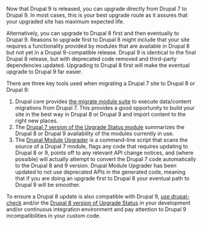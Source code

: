 Now that Drupal 9 is released, you can upgrade directly from Drupal 7 to Drupal 9\. In most cases, this is your best upgrade route as it assures that your upgraded site has maximum expected life.

Alternatively, you can upgrade to Drupal 8 first and then eventually to Drupal 9\. Reasons to upgrade first to Drupal 8 might include that your site requires a functionality provided by modules that are available in Drupal 8 but not yet in a Drupal 9-compatible release. Drupal 9 is identical to the final Drupal 8 release, but with deprecated code removed and third-party dependencies updated. Upgrading to Drupal 8 first will make the eventual upgrade to Drupal 9 far easier.

There are three key tools used when migrating a Drupal 7 site to Drupal 8 or Drupal 9:

1. Drupal core provides [the migrate module suite](https://www.drupal.org/docs/8/upgrade) to execute data/content migrations from Drupal 7\. This provides a good opportunity to build your site in the best way in Drupal 8 or Drupal 9 and import content to the right new places.
2. The [Drupal 7 version of the Upgrade Status module](https://www.drupal.org/project/upgrade%5Fstatus) summarizes the Drupal 8 or Drupal 9 availability of the modules currently in use.
3. The [Drupal Module Upgrader](https://www.drupal.org/project/drupalmoduleupgrader) is a command-line script that scans the source of a Drupal 7 module, flags any code that requires updating to Drupal 8 or 9, points off to any relevant API change notices, and (where possible) will actually attempt to convert the Drupal 7 code automatically to the Drupal 8 and 9 version. Drupal Module Upgrader has been updated to not use deprecated APIs in the generated code, meaning that if you are doing an upgrade first to Drupal 8 your eventual path to Drupal 9 will be smoother.

To ensure a Drupal 8 update is also compatible with Drupal 9, [use drupal-check](https://github.com/mglaman/drupal-check) and/or the [Drupal 8 version of Upgrade Status](https://drupal.org/project/upgrade%5Fstatus) in your development and/or continuous integration environment and pay attention to Drupal 9 incompatibilities in your custom code.